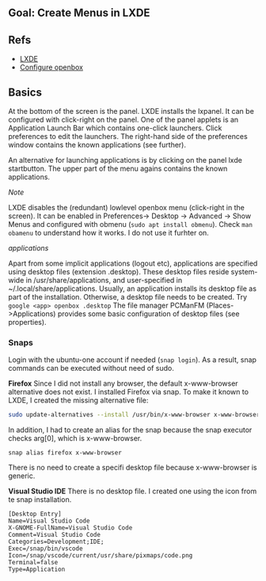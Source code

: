 ## Goal: Create Menus in LXDE

## Refs

- [LXDE](https://wiki.lxde.org/en/Main_Page)
- [Configure openbox](https://www.maketecheasier.com/configure-andcustomize-openbox/)



## Basics

At the bottom of the screen is the panel. LXDE installs the lxpanel.
It can be configured with click-right on the panel.
One of the panel applets is an Application Launch Bar which contains one-click launchers. Click preferences to edit the launchers.
The right-hand side of the preferences window contains the known applications (see further).

An alternative for launching applications is by clicking on the panel lxde startbutton. 
The upper part of the menu agains contains the known applications.

*Note*

LXDE disables the (redundant) lowlevel openbox menu (click-right in the screen). 
It can be enabled in Preferences-> Desktop -> Advanced -> Show Menus and configured with obmenu (```sudo apt install obmenu```).
Check ```man obamenu``` to understand how it works. I do not use it furhter on.

*applications*

Apart from some implicit applications (logout etc), applications are specified using desktop files (extension .desktop).
These desktop files reside system-wide in /usr/share/applications, and user-specified in ~/.local/share/applications.
Usually, an application installs its desktop file as part of the installation. Otherwise, a desktop file needs to be created.
Try ```google <app> openbox .desktop```
The file manager PCManFM (Places->Applications) provides some basic configuration of desktop files (see properties).


### Snaps


Login with the ubuntu-one account if needed (```snap login```). As a result, snap commands can be executed without need of sudo.


**Firefox**
Since I did not install any browser, the default x-www-browser alternative does not exist.
I installed Firefox via snap. To make it known to LXDE, I created the missing alternative file:
```sh
sudo update-alternatives --install /usr/bin/x-www-browser x-www-browser /snap/bin/firefox 10
```
In addition, I had to create an alias for the snap because the snap executor checks arg[0], which is x-www-browser.
```
snap alias firefox x-www-browser
```
There is no need to create a specifi desktop file because x-www-browser is generic.

**Visual Studio IDE**
There is no desktop file. I created one using the icon from te snap installation.
```
[Desktop Entry]
Name=Visual Studio Code
X-GNOME-FullName=Visual Studio Code
Comment=Visual Studio Code
Categories=Development;IDE;
Exec=/snap/bin/vscode
Icon=/snap/vscode/current/usr/share/pixmaps/code.png
Terminal=false
Type=Application
```

